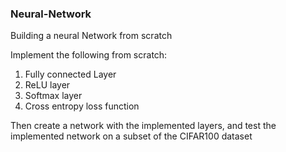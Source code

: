### Neural-Network

Building a neural Network from scratch

Implement the following  from scratch:
1. Fully connected Layer
2. ReLU layer
3. Softmax layer
4. Cross entropy loss function

Then create a network with the implemented layers, and test the implemented network on a subset
of the CIFAR100 dataset
